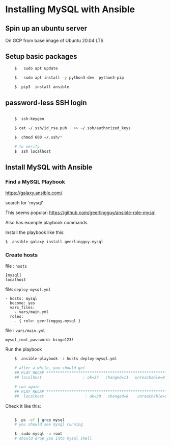 # Installing MySQL with Ansible

## Spin up an ubuntu server

On GCP from base image of Ubuntu 20.04 LTS

## Setup basic packages


```bash
    $   sudo apt update

    $   sudo apt install -y python3-dev  python3-pip

    $  pip3  install ansible

```

##  password-less SSH login

```bash

    $  ssh-keygen

    $ cat ~/.ssh/id_rsa.pub   >> ~/.ssh/authorized_keys 

    $  chmod 600 ~/.ssh/*

    # to verify
    $  ssh localhost

```

## Install MySQL with Ansible

### Find a MySQL Playbook

https://galaxy.ansible.com/

search for 'mysql'

This seems popular: https://github.com/geerlingguy/ansible-role-mysql

Also has example playbook commands.

Install the playbook like this:


```bash
$  ansible-galaxy install geerlingguy.mysql
```

### Create hosts

file : `hosts`

```
[mysql]
localhost
```

file: `deploy-mysql.yml`

```
- hosts: mysql
  become: yes
  vars_files:
    - vars/main.yml
  roles:
    - { role: geerlingguy.mysql }
```

file : `vars/main.yml`

```
mysql_root_password: bingo123!
```

Run the playbook

```bash
    $  ansible-playbook -i hosts deploy-mysql.yml

    # after a while, you should get
    ## PLAY RECAP ****************************************************************************************
    ## localhost                  : ok=37   changed=11   unreachable=0    failed=0    skipped=19   rescued=0    ignored=0  

    # run again
    ## PLAY RECAP ****************************************************************************************
    ##  localhost                  : ok=30   changed=0    unreachable=0    failed=0    skipped=25   rescued =0    ignored=0
```

Check it like this:

```bash

    $  ps -ef | grep mysql
    # you should see mysql running

    $  sudo mysql -u root
    # should drop you into mysql shell

```